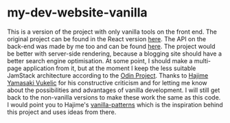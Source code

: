 # my-dev-website-vanilla

This is a version of the project with only vanilla tools on the front end. The
original project can be found in the React version
[here](https://github.com/AlexErdei73/my-dev-website). The API on the back-end
was made by me too and can be found
[here](https://github.com/AlexErdei73/blog-api). The project would be better
with server-side rendering, because a blogging site should have a better search
engine optimisation. At some point, I should make a multi-page application from it,
but at the moment I keep the less suitable JamStack architecture according to
the [Odin Project](https://www.theodinproject.com/lessons/nodejs-blog-api).
Thanks to [Hajime Yamasaki Vukelic](https://github.com/foxbunny) for his constructive
criticism and for letting me know about the possibilities and advantages of vanilla
development. I will still get back to the non-vanilla versions to make these work
the same as this code. I would point you to Hajime's [vanilla-patterns](https://github.com/foxbunny/vanilla-patterns-2)
which is the inspiration behind this project and uses ideas from there.
